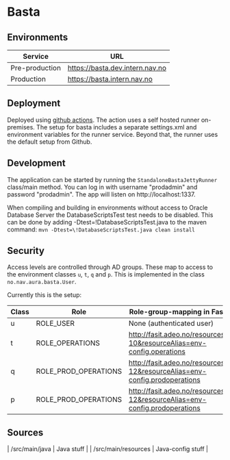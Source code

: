 Basta
=====



## Environments

| Service        | URL                                            |
| -------------- | ---------------------------------------------- |
| Pre-production | https://basta.dev.intern.nav.no                |
| Production     | https://basta.intern.nav.no                    |


## Deployment

Deployed using [github actions](https://github.com/navikt/basta/actions). The action uses a self hosted runner on-premises. The setup for basta includes a separate settings.xml and environment variables for the runner service. Beyond that, the runner uses the default setup from Github.

## Development

The application can be started by running the `StandaloneBastaJettyRunner` class/main method. You can log in
with username "prodadmin" and password "prodadmin". The app will listen on http://localhost:1337.

When compiling and building in environments without access to Oracle Database Server the DatabaseScriptsTest test needs to be disabled.
This can be done by adding -Dtest=\!DatabaseScriptsTest.java to the maven command: `mvn -Dtest=\!DatabaseScriptsTest.java clean install`

## Security

Access levels are controlled through AD groups. These map to access to the environment classes `u`, `t`, `q` and `p`.
This is implemented in the class `no.nav.aura.basta.User`.
    
Currently this is the setup:

| Class | Role                 | Role-group-mapping in Fasit                                               
| ----- | -------------------- | ------------------------------------------------------------------------- |
| u     | ROLE_USER            | None (authenticated user)                                                 |
| t     | ROLE_OPERATIONS      | http://fasit.adeo.no/resources?10&resourceAlias=env-config.operations     |
| q     | ROLE_PROD_OPERATIONS | http://fasit.adeo.no/resources?12&resourceAlias=env-config.prodoperations |
| p     | ROLE_PROD_OPERATIONS | http://fasit.adeo.no/resources?12&resourceAlias=env-config.prodoperations |


## Sources

| /src/main/java      | Java stuff                      |
| /src/main/resources | Java-config stuff               |

